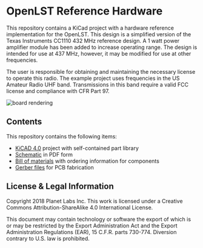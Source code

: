 OpenLST Reference Hardware
==========================

This repository contains a KiCad project with a hardware reference
implementation for the OpenLST.  This design is a simplified version
of the Texas Instruments CC1110 432 MHz reference design.  A 1 watt
power amplifier module has been added to increase operating range.
The design is intended for use at 437 MHz, however, it may be modified
for use at other frequencies.

The user is responsible for obtaining and maintaining the necessary
license to operate this radio.  The example project uses frequencies
in the US Amateur Radio UHF band. Transmissions in this band require a
valid FCC license and compliance with CFR Part 97.

![board rendering](images/openlst-hw.jpg)

Contents
--------

This repository contains the following items:

  * [KiCAD 4.0](https://kicad.org/) project with self-contained part library
  * [Schematic](pdf/openlst-hw.pdf) in PDF form
  * [Bill of materials](bom/) with ordering information for components
  * [Gerber files](gerber/) for PCB fabrication

License & Legal Information
---------------------------

Copyright 2018 Planet Labs Inc. This work is licensed under a
Creative Commons Attribution-ShareAlike 4.0 International License.

This document may contain technology or software the export of which
is or may be restricted by the Export Administration Act and the
Export Administration Regulations (EAR), 15 C.F.R. parts
730-774. Diversion contrary to U.S. law is prohibited.
